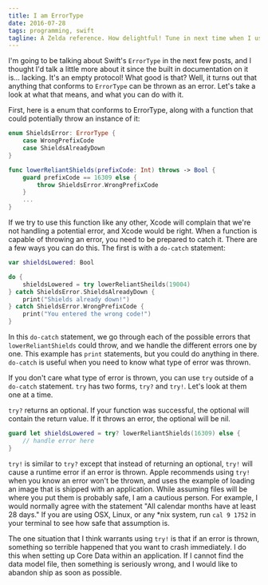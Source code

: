 ```yaml
---
title: I am ErrorType
date: 2016-07-28
tags: programming, swift
tagline: A Zelda reference. How delightful! Tune in next time when I use Portal to explain continuations.
---
```


I'm going to be talking about Swift's `ErrorType` in the next few posts, and 
I thought I'd talk a little more about it since the built in documentation on
it is... lacking. It's an empty protocol! What good is that? Well, it turns out
that anything that conforms to `ErrorType` can be thrown as an error. Let's
take a look at what that means, and what you can do with it.

First, here is a enum that conforms to ErrorType, along with a function that
could potentially throw an instance of it:

~~~swift
enum ShieldsError: ErrorType {
    case WrongPrefixCode
    case ShieldsAlreadyDown
}

func lowerReliantShields(prefixCode: Int) throws -> Bool {
    guard prefixCode == 16309 else {
        throw ShieldsError.WrongPrefixCode
    }    
    ...
}
~~~

If we try to use this function like any other, Xcode will complain that we're
not handling a potential error, and Xcode would be right. When a function is
capable of throwing an error, you need to be prepared to catch it. There are
a few ways you can do this. The first is with a `do-catch` statement:

~~~swift
var shieldsLowered: Bool

do { 
    shieldsLowered = try lowerReliantSheilds(19004)
} catch ShieldsError.ShieldsAlreadyDown {
    print("Shields already down!")
} catch ShieldsError.WrongPrefixCode {
    print("You entered the wrong code!")
}
~~~

In this `do-catch` statement, we go through each of the possible errors that
`lowerReliantShields` could throw, and we handle the different errors one by
one. This
example has `print` statements, but you could do anything in there. `do-catch`
is useful when you need to know what type of error was thrown.

If you don't care what type of error is thrown, you can use `try` outside of
a `do-catch` statement. `try` has two forms, `try?` and `try!`. Let's look at
them one at a time.

`try?` returns an optional. If your function was successful, the optional will
contain the return value. If it throws an error, the optional will be nil. 

~~~swift
guard let shieldsLowered = try? lowerReliantShields(16309) else {
    // handle error here
}
~~~

`try!` is similar to `try?` except that instead of returning an optional,
`try!` will cause a runtime error if an error is thrown. Apple recommends using
`try!` when you know an error won't be thrown, and uses the example of loading
an image that is shipped with an application. While assuming files will be where
you put them is probably safe, I am a cautious person. For example, I would
normally agree with the statement "All calendar months have at least 28 days."
If you are using OSX, Linux, or any *nix system, run `cal 9 1752` in your
terminal to see how safe that assumption is.

The one situation that I think warrants using `try!` is that if an error is
thrown, something so terrible happened that you want to crash immediately. I do this
when setting up Core Data within an application. If I cannot find the data
model file, then something is seriously wrong, and I would like to abandon ship
as soon as possible.
